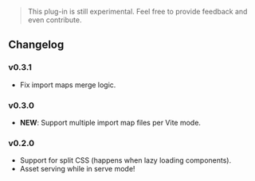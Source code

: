 > This plug-in is still experimental.  Feel free to provide feedback and even contribute.

## Changelog

### v0.3.1

+ Fix import maps merge logic.

### v0.3.0

+ **NEW**:  Support multiple import map files per Vite mode.

### v0.2.0

+ Support for split CSS (happens when lazy loading components).
+ Asset serving while in serve mode!
